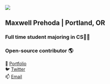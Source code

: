 ![](https://i.imgur.com/4M7IWwP.gif)
## Maxwell Prehoda | Portland, OR
### Full time student majoring in CS👨‍🎓
### Open-source contributor 🌎
🤹 [Portfolio](https://maxprehoda.info) <br>
🐦 [Twitter](https://twitter.com/lunarisachef) <br>
📫 [Email](mailto:maxprehoda@gmail.com) <br>

<!--
**MaxPrehoda/MaxPrehoda** is a ✨ _special_ ✨ repository because its `README.md` (this file) appears on your GitHub profile.

